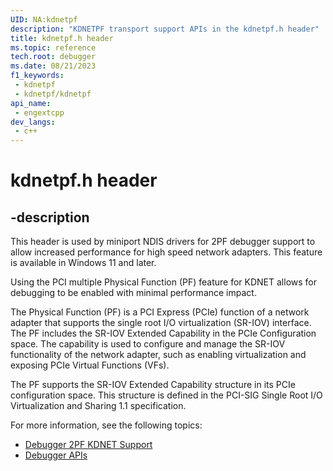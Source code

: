 ```yaml
---
UID: NA:kdnetpf
description: "KDNETPF transport support APIs in the kdnetpf.h header"
title: kdnetpf.h header
ms.topic: reference
tech.root: debugger
ms.date: 08/21/2023
f1_keywords:
 - kdnetpf
 - kdnetpf/kdnetpf
api_name:
 - engextcpp
dev_langs:
 - c++
---
```


# kdnetpf.h header

## -description

This header is used by miniport NDIS drivers for 2PF debugger support to allow increased performance for high speed network adapters. This feature is available in Windows 11 and later.

Using the PCI multiple Physical Function (PF) feature for KDNET allows for debugging to be enabled with minimal performance impact.

The Physical Function (PF) is a PCI Express (PCIe) function of a network adapter that supports the single root I/O virtualization (SR-IOV) interface. The PF includes the SR-IOV Extended Capability in the PCIe Configuration space. The capability is used to configure and manage the SR-IOV functionality of the network adapter, such as enabling virtualization and exposing PCIe Virtual Functions (VFs).

The PF supports the SR-IOV Extended Capability structure in its PCIe configuration space. This structure is defined in the PCI-SIG Single Root I/O Virtualization and Sharing 1.1 specification.

For more information, see the following topics:

- [Debugger 2PF KDNET Support](/windows-hardware/drivers/network/debugger-2pf-kdnet-support)
- [Debugger APIs](../_debugger/index.md)
